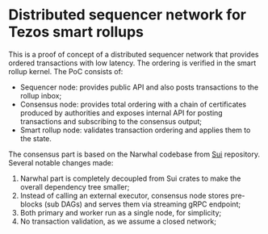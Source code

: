 # Distributed sequencer network for Tezos smart rollups

This is a proof of concept of a distributed sequencer network that provides ordered transactions with low latency. The ordering is verified in the smart rollup kernel. The PoC consists of:
- Sequencer node: provides public API and also posts transactions to the rollup inbox;
- Consensus node: provides total ordering with a chain of certificates produced by authorities and exposes internal API for posting transactions and subscribing to the consensus output;
- Smart rollup node: validates transaction ordering and applies them to the state.

The consensus part is based on the Narwhal codebase from [Sui](https://github.com/mystenLabs/sui) repository. Several notable changes made:
1. Narwhal part is completely decoupled from Sui crates to make the overall dependency tree smaller;
2. Instead of calling an external executor, consensus node stores pre-blocks (sub DAGs) and serves them via streaming gRPC endpoint;
3. Both primary and worker run as a single node, for simplicity;
4. No transaction validation, as we assume a closed network;